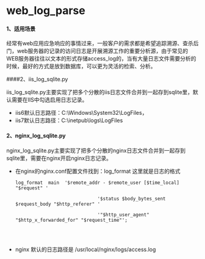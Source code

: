 # web_log_parse
####  1、适用场景

​	经常有web应用应急响应的事情过来，一般客户的需求都是希望追踪溯源、查杀后门，web服务器的记录的访问日志是开展溯源工作的重要分析源，由于常见的WEB服务器往往以文本的形式存储access_log的，当有大量日志文件需要分析的时候，最好的方式是放到数据库，可以更为灵活的检索、分析。

####2、iis_log_sqlite.py

​	iis_log_sqlite.py主要实现了把多个分散的iis日志文件合并到一起存到sqlite里，默认需要在IIS中勾选启用日志记录。

- iis6默认日志路径：C:\Windows\System32\LogFiles， 
- iis7默认日志路径：C:\inetpub\logs\LogFiles



#### 2、nginx_log_sqlite.py

​	nginx_log_sqlite.py主要实现了把多个分散的nginx日志文件合并到一起存到sqlite里，需要在nginx开启nginx日志记录。

- 在nginx的nginx.conf配置文件找到：log_format 这里就是日志的格式

  ```
  log_format  main  '$remote_addr - $remote_user [$time_local] "$request" '

                                '$status $body_bytes_sent $request_body "$http_referer" '

                                '"$http_user_agent" "$http_x_forwarded_for" "$request_time"';


  ```

  ​

- nginx 默认的日志路径是 /usr/local/nginx/logs/access.log
